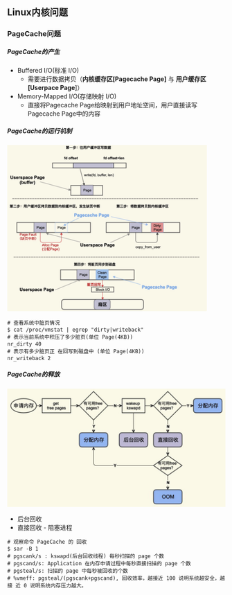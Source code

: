 ## Linux内核问题



### PageCache问题

##### PageCache的产生

- Buffered I/O(标准 I/O)
  - 需要进行数据拷贝（**内核缓存区[Pagecache Page]** 与 **用户缓存区[Userpace Page**]）
- Memory-Mapped I/O(存储映射 I/O)
  - 直接将Pagecache Page给映射到用户地址空间，用户直接读写Pagecache Page中的内容



##### PageCache的运行机制

<img src="assets/image-20211230205148724.png" alt="image-20211230205148724" style="zoom:45%;" />

```shell
# 查看系统中脏页情况
$ cat /proc/vmstat | egrep "dirty|writeback"
# 表示当前系统中积压了多少脏页(单位 Page(4KB))
nr_dirty 40
# 表示有多少脏页正 在回写到磁盘中 (单位 Page(4KB))
nr_writeback 2
```



##### PageCache的释放

<img src="assets/image-20211230205323865.png" alt="image-20211230205323865" style="zoom:50%;" />

- 后台回收
- 直接回收 - 阻塞进程

```shell
# 观察命令 PageCache 的 回收
$ sar -B 1
# pgscank/s : kswapd(后台回收线程) 每秒扫描的 page 个数
# pgscand/s: Application 在内存申请过程中每秒直接扫描的 page 个数
# pgsteal/s: 扫描的 page 中每秒被回收的个数
# %vmeff: pgsteal/(pgscank+pgscand), 回收效率，越接近 100 说明系统越安全，越接 近 0 说明系统内存压力越大。
```

